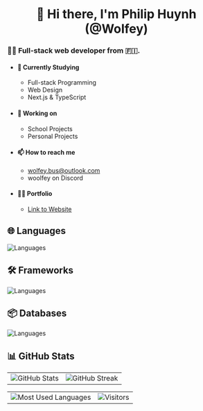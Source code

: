 <h1 align="center">👋 Hi there, I'm Philip Huynh (@WoIfey)</h1>

### 👨‍💻 Full-stack web developer from 🇫🇮.

- #### 🌱 Currently Studying
  - Full-stack Programming
  - Web Design
  - Next.js & TypeScript
- #### 🏫 Working on
  - School Projects
  - Personal Projects
- #### 📫 How to reach me
  - [wolfey.bus@outlook.com](mailto:wolfey.bus@outlook.com)
  - woolfey on Discord
- #### 👨‍🎓 Portfolio
  - <a href="https://woifey.vercel.app/" target="_blank">Link to Website</a>

## 🌐 Languages

![Languages](https://skills.thijs.gg/icons?i=html,css,js,ts)

## 🛠️ Frameworks

![Languages](https://skills.thijs.gg/icons?i=tailwind,vite,react,nextjs)

## 📦 Databases

![Languages](https://skills.thijs.gg/icons?i=firebase,postgres)

## 📊 GitHub Stats

<table>
<tr>
<td>
<img src="https://github-readme-stats.vercel.app/api?username=WoIfey&theme=vision-friendly-dark&hide_border=true" alt="GitHub Stats" />
</td>
<td>
<img src="https://streak-stats.demolab.com?user=woifey&theme=highcontrast&hide_border=true&card_width=485" alt="GitHub Streak" />
</td>
</tr>
</table>
<table>
<tr>
<td>
<img src="https://github-readme-stats.vercel.app/api/top-langs/?username=Woifey&theme=vision-friendly-dark&hide_border=true&include_all_commits=true&count_private=false&layout=compact" alt="Most Used Languages" />
</td>
<td>
<img src="https://widgetbite.com/stats/WoIfey" alt="Visitors" />
</td>
</tr>
</table>
